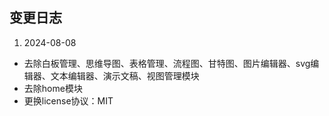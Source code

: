 ## 变更日志
1. 2024-08-08
* 去除白板管理、思维导图、表格管理、流程图、甘特图、图片编辑器、svg编辑器、文本编辑器、演示文稿、视图管理模块
* 去除home模块
* 更换license协议：MIT
